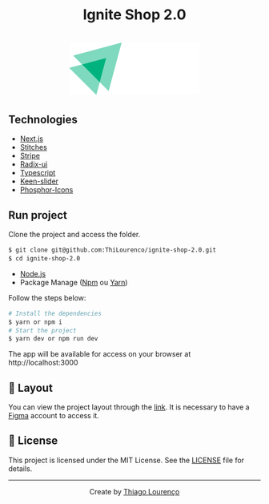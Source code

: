 <h1 align="center"> Ignite Shop 2.0 </h1>


<h1 align="center" >
  <img alt="ignite-feed" title="feed" src="./src/assets/logo.svg" />
</h1>

## Technologies

- [Next.js](https://nextjs.org/)
- [Stitches](https://stitches.dev/)
- [Stripe](https://stripe.com/)
- [Radix-ui](https://www.radix-ui.com/)
- [Typescript](https://www.typescriptlang.org/)
- [Keen-slider](https://keen-slider.io/)
- [Phosphor-Icons](https://phosphoricons.com/)


## Run project

Clone the project and access the folder.

```bash
$ git clone git@github.com:ThiLourenco/ignite-shop-2.0.git
$ cd ignite-shop-2.0
```

- [Node.js](https://nodejs.org/en/)
- Package Manage ([Npm](https://www.npmjs.com/) ou [Yarn](https://yarnpkg.com/))

Follow the steps below:

```bash
# Install the dependencies
$ yarn or npm i
# Start the project
$ yarn dev or npm run dev
```

The app will be available for access on your browser at http://localhost:3000

## 🔖 Layout

You can view the project layout through the [link](https://www.figma.com/file/FxlDRKOmznBbTH8DsTgnZU/Ignite-Shop-2.0/duplicate). It is necessary to have a [Figma](https://figma.com) account to access it.


## 📝 License

This project is licensed under the MIT License. See the [LICENSE](LICENSE.md) file for details.

---

<p align="center">Create by <a href="https://github.com/thilourenco">Thiago Lourenço</a></p>